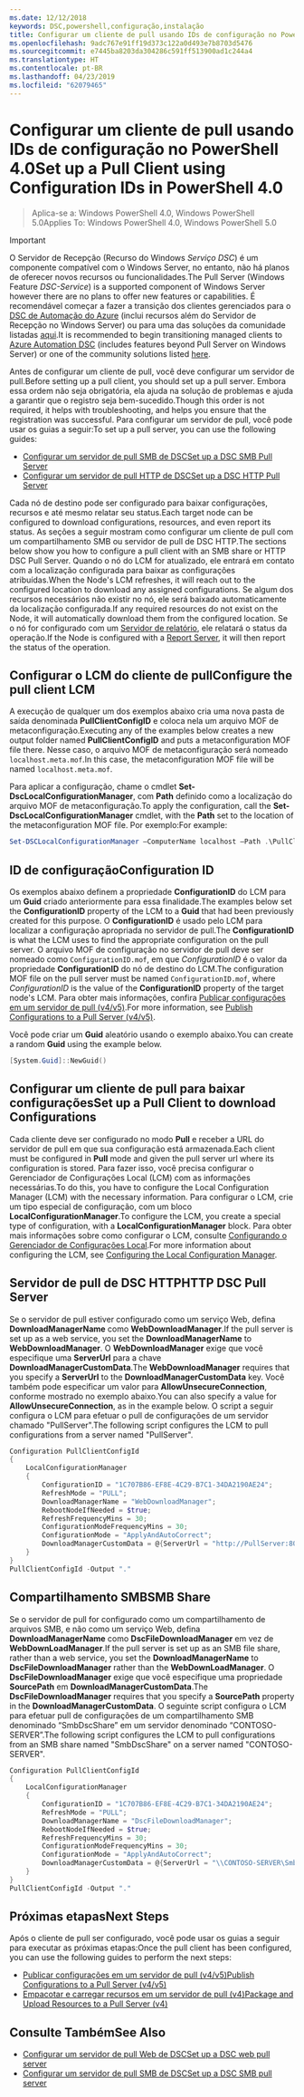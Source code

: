 ```yaml
---
ms.date: 12/12/2018
keywords: DSC,powershell,configuração,instalação
title: Configurar um cliente de pull usando IDs de configuração no PowerShell 4.0
ms.openlocfilehash: 9adc767e91ff19d373c122a0d493e7b8703d5476
ms.sourcegitcommit: e7445ba8203da304286c591ff513900ad1c244a4
ms.translationtype: HT
ms.contentlocale: pt-BR
ms.lasthandoff: 04/23/2019
ms.locfileid: "62079465"
---
```

# <a name="set-up-a-pull-client-using-configuration-ids-in-powershell-40"></a><span data-ttu-id="46f97-103">Configurar um cliente de pull usando IDs de configuração no PowerShell 4.0</span><span class="sxs-lookup"><span data-stu-id="46f97-103">Set up a Pull Client using Configuration IDs in PowerShell 4.0</span></span>

><span data-ttu-id="46f97-104">Aplica-se a: Windows PowerShell 4.0, Windows PowerShell 5.0</span><span class="sxs-lookup"><span data-stu-id="46f97-104">Applies To: Windows PowerShell 4.0, Windows PowerShell 5.0</span></span>

> [!IMPORTANT]
> <span data-ttu-id="46f97-105">O Servidor de Recepção (Recurso do Windows *Serviço DSC*) é um componente compatível com o Windows Server, no entanto, não há planos de oferecer novos recursos ou funcionalidades.</span><span class="sxs-lookup"><span data-stu-id="46f97-105">The Pull Server (Windows Feature *DSC-Service*) is a supported component of Windows Server however there are no plans to offer new features or capabilities.</span></span> <span data-ttu-id="46f97-106">É recomendável começar a fazer a transição dos clientes gerenciados para o [DSC de Automação do Azure](/azure/automation/automation-dsc-getting-started) (inclui recursos além do Servidor de Recepção no Windows Server) ou para uma das soluções da comunidade listadas [aqui](pullserver.md#community-solutions-for-pull-service).</span><span class="sxs-lookup"><span data-stu-id="46f97-106">It is recommended to begin transitioning managed clients to [Azure Automation DSC](/azure/automation/automation-dsc-getting-started) (includes features beyond Pull Server on Windows Server) or one of the community solutions listed [here](pullserver.md#community-solutions-for-pull-service).</span></span>

<span data-ttu-id="46f97-107">Antes de configurar um cliente de pull, você deve configurar um servidor de pull.</span><span class="sxs-lookup"><span data-stu-id="46f97-107">Before setting up a pull client, you should set up a pull server.</span></span> <span data-ttu-id="46f97-108">Embora essa ordem não seja obrigatória, ela ajuda na solução de problemas e ajuda a garantir que o registro seja bem-sucedido.</span><span class="sxs-lookup"><span data-stu-id="46f97-108">Though this order is not required, it helps with troubleshooting, and helps you ensure that the registration was successful.</span></span> <span data-ttu-id="46f97-109">Para configurar um servidor de pull, você pode usar os guias a seguir:</span><span class="sxs-lookup"><span data-stu-id="46f97-109">To set up a pull server, you can use the following guides:</span></span>

- [<span data-ttu-id="46f97-110">Configurar um servidor de pull SMB de DSC</span><span class="sxs-lookup"><span data-stu-id="46f97-110">Set up a DSC SMB Pull Server</span></span>](pullServerSmb.md)
- [<span data-ttu-id="46f97-111">Configurar um servidor de pull HTTP de DSC</span><span class="sxs-lookup"><span data-stu-id="46f97-111">Set up a DSC HTTP Pull Server</span></span>](pullServer.md)

<span data-ttu-id="46f97-112">Cada nó de destino pode ser configurado para baixar configurações, recursos e até mesmo relatar seu status.</span><span class="sxs-lookup"><span data-stu-id="46f97-112">Each target node can be configured to download configurations, resources, and even report its status.</span></span> <span data-ttu-id="46f97-113">As seções a seguir mostram como configurar um cliente de pull com um compartilhamento SMB ou servidor de pull de DSC HTTP.</span><span class="sxs-lookup"><span data-stu-id="46f97-113">The sections below show you how to configure a pull client with an SMB share or HTTP DSC Pull Server.</span></span> <span data-ttu-id="46f97-114">Quando o nó do LCM for atualizado, ele entrará em contato com a localização configurada para baixar as configurações atribuídas.</span><span class="sxs-lookup"><span data-stu-id="46f97-114">When the Node's LCM refreshes, it will reach out to the configured location to download any assigned configurations.</span></span> <span data-ttu-id="46f97-115">Se algum dos recursos necessários não existir no nó, ele será baixado automaticamente da localização configurada.</span><span class="sxs-lookup"><span data-stu-id="46f97-115">If any required resources do not exist on the Node, it will automatically download them from the configured location.</span></span> <span data-ttu-id="46f97-116">Se o nó for configurado com um [Servidor de relatório](reportServer.md), ele relatará o status da operação.</span><span class="sxs-lookup"><span data-stu-id="46f97-116">If the Node is configured with a [Report Server](reportServer.md), it will then report the status of the operation.</span></span>

## <a name="configure-the-pull-client-lcm"></a><span data-ttu-id="46f97-117">Configurar o LCM do cliente de pull</span><span class="sxs-lookup"><span data-stu-id="46f97-117">Configure the pull client LCM</span></span>

<span data-ttu-id="46f97-118">A execução de qualquer um dos exemplos abaixo cria uma nova pasta de saída denominada **PullClientConfigID** e coloca nela um arquivo MOF de metaconfiguração.</span><span class="sxs-lookup"><span data-stu-id="46f97-118">Executing any of the examples below creates a new output folder named **PullClientConfigID** and puts a metaconfiguration MOF file there.</span></span> <span data-ttu-id="46f97-119">Nesse caso, o arquivo MOF de metaconfiguração será nomeado `localhost.meta.mof`.</span><span class="sxs-lookup"><span data-stu-id="46f97-119">In this case, the metaconfiguration MOF file will be named `localhost.meta.mof`.</span></span>

<span data-ttu-id="46f97-120">Para aplicar a configuração, chame o cmdlet **Set-DscLocalConfigurationManager**, com **Path** definido como a localização do arquivo MOF de metaconfiguração.</span><span class="sxs-lookup"><span data-stu-id="46f97-120">To apply the configuration, call the **Set-DscLocalConfigurationManager** cmdlet, with the **Path** set to the location of the metaconfiguration MOF file.</span></span> <span data-ttu-id="46f97-121">Por exemplo:</span><span class="sxs-lookup"><span data-stu-id="46f97-121">For example:</span></span>

```powershell
Set-DSCLocalConfigurationManager –ComputerName localhost –Path .\PullClientConfigId –Verbose.
```

## <a name="configuration-id"></a><span data-ttu-id="46f97-122">ID de configuração</span><span class="sxs-lookup"><span data-stu-id="46f97-122">Configuration ID</span></span>

<span data-ttu-id="46f97-123">Os exemplos abaixo definem a propriedade **ConfigurationID** do LCM para um **Guid** criado anteriormente para essa finalidade.</span><span class="sxs-lookup"><span data-stu-id="46f97-123">The examples below set the **ConfigurationID** property of the LCM to a **Guid** that had been previously created for this purpose.</span></span> <span data-ttu-id="46f97-124">O **ConfigurationID** é usado pelo LCM para localizar a configuração apropriada no servidor de pull.</span><span class="sxs-lookup"><span data-stu-id="46f97-124">The **ConfigurationID** is what the LCM uses to find the appropriate configuration on the pull server.</span></span> <span data-ttu-id="46f97-125">O arquivo MOF de configuração no servidor de pull deve ser nomeado como `ConfigurationID.mof`, em que *ConfigurationID* é o valor da propriedade **ConfigurationID** do nó de destino do LCM.</span><span class="sxs-lookup"><span data-stu-id="46f97-125">The configuration MOF file on the pull server must be named `ConfigurationID.mof`, where *ConfigurationID* is the value of the **ConfigurationID** property of the target node's LCM.</span></span> <span data-ttu-id="46f97-126">Para obter mais informações, confira [Publicar configurações em um servidor de pull (v4/v5)](publishConfigs.md).</span><span class="sxs-lookup"><span data-stu-id="46f97-126">For more information, see [Publish Configurations to a Pull Server (v4/v5)](publishConfigs.md).</span></span>

<span data-ttu-id="46f97-127">Você pode criar um **Guid** aleatório usando o exemplo abaixo.</span><span class="sxs-lookup"><span data-stu-id="46f97-127">You can create a random **Guid** using the example below.</span></span>

```powershell
[System.Guid]::NewGuid()
```

## <a name="set-up-a-pull-client-to-download-configurations"></a><span data-ttu-id="46f97-128">Configurar um cliente de pull para baixar configurações</span><span class="sxs-lookup"><span data-stu-id="46f97-128">Set up a Pull Client to download Configurations</span></span>

<span data-ttu-id="46f97-129">Cada cliente deve ser configurado no modo **Pull** e receber a URL do servidor de pull em que sua configuração está armazenada.</span><span class="sxs-lookup"><span data-stu-id="46f97-129">Each client must be configured in **Pull** mode and given the pull server url where its configuration is stored.</span></span> <span data-ttu-id="46f97-130">Para fazer isso, você precisa configurar o Gerenciador de Configurações Local (LCM) com as informações necessárias.</span><span class="sxs-lookup"><span data-stu-id="46f97-130">To do this, you have to configure the Local Configuration Manager (LCM) with the necessary information.</span></span> <span data-ttu-id="46f97-131">Para configurar o LCM, crie um tipo especial de configuração, com um bloco **LocalConfigurationManager**.</span><span class="sxs-lookup"><span data-stu-id="46f97-131">To configure the LCM, you create a special type of configuration, with a **LocalConfigurationManager** block.</span></span> <span data-ttu-id="46f97-132">Para obter mais informações sobre como configurar o LCM, consulte [Configurando o Gerenciador de Configurações Local](../managing-nodes/metaConfig4.md).</span><span class="sxs-lookup"><span data-stu-id="46f97-132">For more information about configuring the LCM, see [Configuring the Local Configuration Manager](../managing-nodes/metaConfig4.md).</span></span>

## <a name="http-dsc-pull-server"></a><span data-ttu-id="46f97-133">Servidor de pull de DSC HTTP</span><span class="sxs-lookup"><span data-stu-id="46f97-133">HTTP DSC Pull Server</span></span>

<span data-ttu-id="46f97-134">Se o servidor de pull estiver configurado como um serviço Web, defina **DownloadManagerName** como **WebDownloadManager**.</span><span class="sxs-lookup"><span data-stu-id="46f97-134">If the pull server is set up as a web service, you set the **DownloadManagerName** to **WebDownloadManager**.</span></span> <span data-ttu-id="46f97-135">O **WebDownloadManager** exige que você especifique uma **ServerUrl** para a chave **DownloadManagerCustomData**.</span><span class="sxs-lookup"><span data-stu-id="46f97-135">The **WebDownloadManager** requires that you specify a **ServerUrl** to the **DownloadManagerCustomData** key.</span></span> <span data-ttu-id="46f97-136">Você também pode especificar um valor para **AllowUnsecureConnection**, conforme mostrado no exemplo abaixo.</span><span class="sxs-lookup"><span data-stu-id="46f97-136">You can also specify a value for **AllowUnsecureConnection**, as in the example below.</span></span> <span data-ttu-id="46f97-137">O script a seguir configura o LCM para efetuar o pull de configurações de um servidor chamado "PullServer".</span><span class="sxs-lookup"><span data-stu-id="46f97-137">The following script configures the LCM to pull configurations from a server named "PullServer".</span></span>

```powershell
Configuration PullClientConfigId
{
    LocalConfigurationManager
    {
        ConfigurationID = "1C707B86-EF8E-4C29-B7C1-34DA2190AE24";
        RefreshMode = "PULL";
        DownloadManagerName = "WebDownloadManager";
        RebootNodeIfNeeded = $true;
        RefreshFrequencyMins = 30;
        ConfigurationModeFrequencyMins = 30;
        ConfigurationMode = "ApplyAndAutoCorrect";
        DownloadManagerCustomData = @{ServerUrl = "http://PullServer:8080/PSDSCPullServer/PSDSCPullServer.svc"; AllowUnsecureConnection = “TRUE”}
    }
}
PullClientConfigId -Output "."
```

## <a name="smb-share"></a><span data-ttu-id="46f97-138">Compartilhamento SMB</span><span class="sxs-lookup"><span data-stu-id="46f97-138">SMB Share</span></span>

<span data-ttu-id="46f97-139">Se o servidor de pull for configurado como um compartilhamento de arquivos SMB, e não como um serviço Web, defina **DownloadManagerName** como **DscFileDownloadManager** em vez de **WebDownLoadManager**.</span><span class="sxs-lookup"><span data-stu-id="46f97-139">If the pull server is set up as an SMB file share, rather than a web service, you set the **DownloadManagerName** to **DscFileDownloadManager** rather than the **WebDownLoadManager**.</span></span> <span data-ttu-id="46f97-140">O **DscFileDownloadManager** exige que você especifique uma propriedade **SourcePath** em **DownloadManagerCustomData**.</span><span class="sxs-lookup"><span data-stu-id="46f97-140">The **DscFileDownloadManager** requires that you specify a **SourcePath** property in the **DownloadManagerCustomData**.</span></span> <span data-ttu-id="46f97-141">O seguinte script configura o LCM para efetuar pull de configurações de um compartilhamento SMB denominado “SmbDscShare” em um servidor denominado “CONTOSO-SERVER”.</span><span class="sxs-lookup"><span data-stu-id="46f97-141">The following script configures the LCM to pull configurations from an SMB share named "SmbDscShare" on a server named "CONTOSO-SERVER".</span></span>

```powershell
Configuration PullClientConfigId
{
    LocalConfigurationManager
    {
        ConfigurationID = "1C707B86-EF8E-4C29-B7C1-34DA2190AE24";
        RefreshMode = "PULL";
        DownloadManagerName = "DscFileDownloadManager";
        RebootNodeIfNeeded = $true;
        RefreshFrequencyMins = 30;
        ConfigurationModeFrequencyMins = 30;
        ConfigurationMode = "ApplyAndAutoCorrect";
        DownloadManagerCustomData = @{ServerUrl = "\\CONTOSO-SERVER\SmbDscShare"}
    }
}
PullClientConfigId -Output "."
```

## <a name="next-steps"></a><span data-ttu-id="46f97-142">Próximas etapas</span><span class="sxs-lookup"><span data-stu-id="46f97-142">Next Steps</span></span>

<span data-ttu-id="46f97-143">Após o cliente de pull ser configurado, você pode usar os guias a seguir para executar as próximas etapas:</span><span class="sxs-lookup"><span data-stu-id="46f97-143">Once the pull client has been configured, you can use the following guides to perform the next steps:</span></span>

- [<span data-ttu-id="46f97-144">Publicar configurações em um servidor de pull (v4/v5)</span><span class="sxs-lookup"><span data-stu-id="46f97-144">Publish Configurations to a Pull Server (v4/v5)</span></span>](publishConfigs.md)
- [<span data-ttu-id="46f97-145">Empacotar e carregar recursos em um servidor de pull (v4)</span><span class="sxs-lookup"><span data-stu-id="46f97-145">Package and Upload Resources to a Pull Server (v4)</span></span>](package-upload-resources.md)

## <a name="see-also"></a><span data-ttu-id="46f97-146">Consulte Também</span><span class="sxs-lookup"><span data-stu-id="46f97-146">See Also</span></span>

- [<span data-ttu-id="46f97-147">Configurar um servidor de pull Web de DSC</span><span class="sxs-lookup"><span data-stu-id="46f97-147">Set up a DSC web pull server</span></span>](pullServer.md)
- [<span data-ttu-id="46f97-148">Configurar um servidor de pull SMB de DSC</span><span class="sxs-lookup"><span data-stu-id="46f97-148">Set up a DSC SMB pull server</span></span>](pullServerSMB.md)
